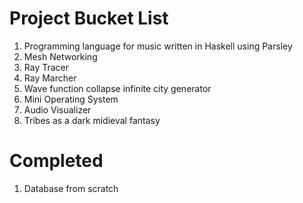 # Project Bucket List 
1. Programming language for music written in Haskell using Parsley
2. Mesh Networking
3. Ray Tracer
4. Ray Marcher
5. Wave function collapse infinite city generator
6. Mini Operating System
7. Audio Visualizer
8. Tribes as a dark midieval fantasy

# Completed
1. Database from scratch
